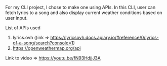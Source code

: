 For my CLI project, I chose to make one using APIs.
In this CLI, user can fetch lyrics to a song and
also display current weather conditions based on user input.


List of APIs used
1. lyrics.ovh
   ()ink => https://lyricsovh.docs.apiary.io/#reference/0/lyrics-of-a-song/search?console=1)
2.  https://openweathermap.org/api

Link to video => https://youtu.be/fN93HdjjJ3A

